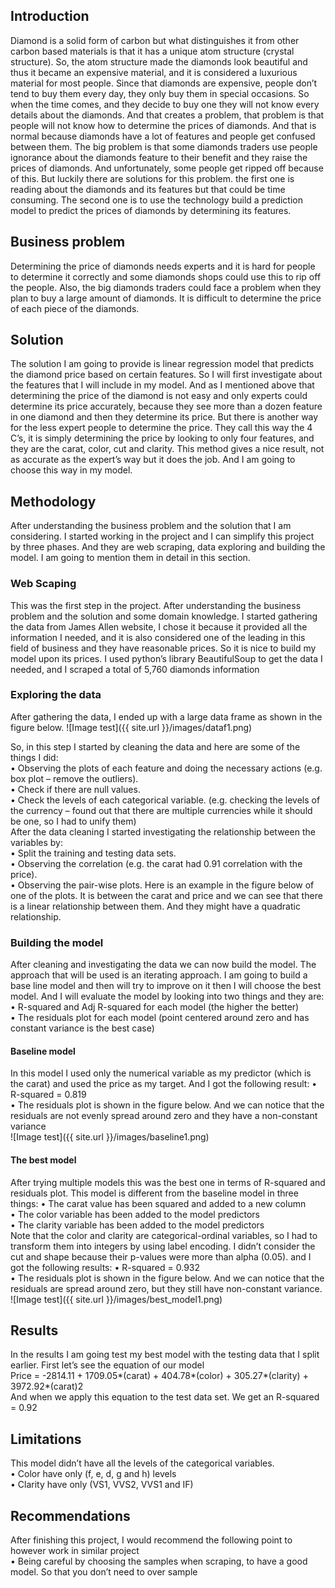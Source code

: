 ## Introduction
Diamond is a solid form of carbon but what distinguishes it from other carbon based materials is that it has a unique atom structure (crystal structure). So, the atom structure made the diamonds look beautiful and thus it became an expensive material, and it is considered a luxurious material for most people. 
Since that diamonds are expensive, people don’t tend to buy them every day, they only buy them in special occasions. So when the time comes, and they decide to buy one they will not know every details about the diamonds. And that creates a problem, that problem is that people will not know how to determine the prices of diamonds. And that is normal because diamonds have a lot of features and people get confused between them. 
The big problem is that some diamonds traders use people ignorance about the diamonds feature to their benefit and they raise the prices of diamonds. And unfortunately, some people get ripped off because of this. But luckily there are solutions for this problem. the first one is reading about the diamonds and its features but that could be time consuming. The second one is to use the technology build a prediction model to predict the prices of diamonds by determining its features.  

## Business problem
Determining the price of diamonds needs experts and it is hard for people to determine it correctly and some diamonds shops could use this to rip off the people.
Also, the big diamonds traders could face a problem when they plan to buy a large amount of diamonds. It is difficult to determine the price of each piece of the diamonds. 

## Solution
The solution I am going to provide is linear regression model that predicts the diamond price based on certain features. So I will first investigate about the features that I will include in my model. And as I mentioned above that determining the price of the diamond is not easy and only experts could determine its price accurately, because they see more than a dozen feature in one diamond and then they determine its price.
But there is another way for the less expert people to determine the price. They call this way the 4 C’s, it is simply determining the price by looking to only four features, and they are the carat, color, cut and clarity. This method gives a nice result, not as accurate as the expert’s way but it does the job. And I am going to choose this way in my model.

## Methodology
After understanding the business problem and the solution that I am considering. I started working in the project and I can simplify this project by three phases. And they are web scraping, data exploring and building the model. I am going to mention them in detail in this section. 

### Web Scaping
This was the first step in the project. After understanding the business problem and the solution and some domain knowledge. I started gathering the data from James Allen website, I chose it because it provided all the information I needed, and it is also considered one of the leading in this field of business and they have reasonable prices. So it is nice to build my model upon its prices. I used python’s library BeautifulSoup to get the data I needed, and I scraped a total of 5,760 diamonds information

### Exploring the data
After gathering the data, I ended up with a large data frame as shown in the figure below.
![Image test]({{ site.url }}/images/dataf1.png)

So, in this step I started by cleaning the data and here are some of the things I did:  
•	Observing the plots of each feature and doing the necessary actions (e.g. box plot – remove the outliers).  
•	Check if there are null values.  
•	Check the levels of each categorical variable. (e.g. checking the levels of the currency – found out that there are multiple currencies while it should be one, so I had to unify them)  
After the data cleaning I started investigating the relationship between the variables by:  
•	Split the training and testing data sets.  
•	Observing the correlation (e.g. the carat had 0.91 correlation with the price).  
•	Observing the pair-wise plots. Here is an example in the figure below of one of the plots. It is between the carat and price and we can see that there is a linear relationship between them. And they might have a quadratic relationship. 

### Building the model
After cleaning and investigating the data we can now build the model. The approach that will be used is an iterating approach. I am going to build a base line model and then will try to improve on it then I will choose the best model. And I will evaluate the model by looking into two things and they are:  
•	R-squared and Adj R-squared for each model (the higher the better)  
•	The residuals plot for each model (point centered around zero and has constant variance is the best case)   

#### Baseline model
In this model I used only the numerical variable as my predictor (which is the carat) and used the price as my target. And I got the following result: 
•	R-squared = 0.819  
•	The residuals plot is shown in the figure below. And we can notice that the residuals are not evenly spread around zero and they have a non-constant variance  
![Image test]({{ site.url }}/images/baseline1.png)

#### The best model
After trying multiple models this was the best one in terms of R-squared and residuals plot. This model is different from the baseline model in three things: 
•	The carat value has been squared and added to a new column  
•	The color variable has been added to the model predictors  
•	The clarity variable has been added to the model predictors  
Note that the color and clarity are categorical-ordinal variables, so I had to transform them into integers by using label encoding. I didn’t consider the cut and shape because their p-values were more than alpha (0.05). and I got the following results:
•	R-squared = 0.932  
•	The residuals plot is shown in the figure below. And we can notice that the residuals are spread around zero, but they still have non-constant variance.  
![Image test]({{ site.url }}/images/best_model1.png)

## Results
In the results I am going test my best model with the testing data that I split earlier. First let’s see the equation of our model  
Price = -2814.11 + 1709.05*(carat) + 404.78*(color) + 305.27*(clarity) + 3972.92*(carat)2  
And when we apply this equation to the test data set. We get an R-squared = 0.92

## Limitations
This model didn’t have all the levels of the categorical variables.  
•	Color have only (f, e, d, g and h) levels  
•	Clarity have only (VS1, VVS2, VVS1 and IF)  

## Recommendations
After finishing this project, I would recommend the following point to however work in similar project  
•	Being careful by choosing the samples when scraping, to have a good model. So that you don’t need to over sample 

